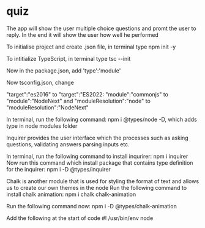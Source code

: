 # quiz
The app will show the user multiple choice questions and promt the user to reply. In the end it will show the user how well he performed

To initialise project and create .json file, in terminal type npm init -y

To intitialize TypeScript, in terminal type tsc --init

Now in the package.json, add 'type':'module'

Now tsconfig.json, change

"target":"es2016" to "target":"ES2022: "module":"commonjs" to "module":"NodeNext" and "moduleResolution":"node" to "moduleResolution":"NodeNext"

In terminal, run the following command: npm i @types/node -D, which adds type in node modules folder

Inquirer provides the user interface which the processes such as asking questions, validating answers parsing inputs etc.

In terminal, run the following command to install inqurirer: npm i inquirer Now run this command which install package that contains type definition for the inquirer: npm i -D @types/inquirer

Chalk is another module that is used for styling the format of text and allows us to create our own themes in the node Run the following command to install chalk animation: npm i chalk chalk-animation

Run the following command now: npm i -D @types/chalk-animation

Add the following at the start of code #! /usr/bin/env node

